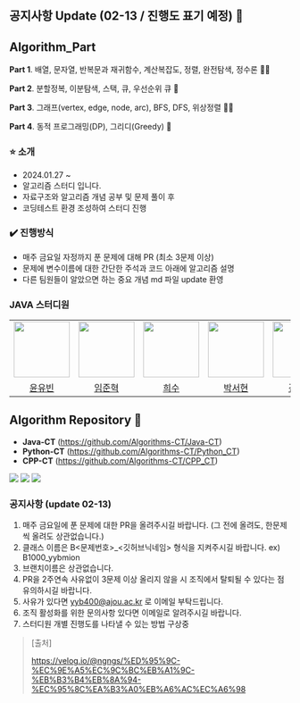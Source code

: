 ## 공지사항 Update (02-13 / 진행도 표기 예정) 👋

## Algorithm_Part

**Part 1**. 배열, 문자열, 반복문과 재귀함수, 계산복잡도, 정렬, 완전탐색, 정수론 🙋‍♀️

**Part 2**. 분할정복, 이분탐색, 스택, 큐, 우선순위 큐 🌈

**Part 3**. 그래프(vertex, edge, node, arc), BFS, DFS, 위상정렬 👩‍💻

**Part 4**. 동적 프로그래밍(DP), 그리디(Greedy) 🍿

###  ⭐️ 소개

- 2024.01.27 ~
- 알고리즘 스터디 입니다.
- 자료구조와 알고리즘 개념 공부 및 문제 풀이 후
- 코딩테스트 환경 조성하여 스터디 진행 

### ✔️ 진행방식

- 매주 금요일 자정까지 푼 문제에 대해 PR (최소 3문제 이상)
- 문제에 변수이름에 대한 간단한 주석과 코드 아래에 알고리즘 설명
- 다른 팀원들이 알았으면 하는 중요 개념 md 파일 update 환영

### JAVA 스터디원

<table>
  <tr>
    <td align="center"><a href="https://github.com/yybmion"><img src="https://github.com/Algorithms-CT/.github/assets/113106136/d02641c7-d009-43dd-86d6-39c2c3f8cfef" width="100px;" alt=""/><sub></sub></a></td>
    <td align="center"><a href="https://github.com/limjunhyuk97"><img src="https://avatars.githubusercontent.com/u/59442344?v=4" width="100px;" alt=""/><sub></sub></a></td>
    <td align="center"><a href="https://github.com/llocr"><img src="https://avatars.githubusercontent.com/u/114149212?v=4" width="100px;" alt=""/><sub></sub></a></td>
    <td align="center"><a href="https://github.com/99hyeon"><img src="https://avatars.githubusercontent.com/u/114418850?v=4" width="100px;" alt=""/><sub></sub></a></td>
    <td align="center"><a href="https://github.com/kimjiheej"><img src="https://avatars.githubusercontent.com/u/66732343?v=4" width="100px;" alt=""/><sub></sub></a></td>
    <td align="center"><a href="https://github.com/jjeonghak"><img src="https://avatars.githubusercontent.com/u/77607258?v=4" width="100px;" alt=""/><sub></sub></a></td>
    <td align="center"><a href="https://github.com/samgashyeong"><img src="https://avatars.githubusercontent.com/u/66434787?v=4" width="100px;" alt=""/><sub></sub></a></td>
    <td align="center"><a href="https://github.com/MinhoJJang"><img src="https://avatars.githubusercontent.com/u/84257033?v=4" width="100px;" alt=""/><sub></sub></a></td>


  

  </tr>
    <tr>
    <td align="center"><a href="https://github.com/yybmion">윤유빈</a></td>
    <td align="center"><a href="https://github.com/limjunhyuk97">임준혁</a></td>
    <td align="center"><a href="https://github.com/llocr">희수</a></td>
    <td align="center"><a href="https://github.com/99hyeon">박서현</a></td>
    <td align="center"><a href="https://github.com/kimjiheej">김지희</a></td>
    <td align="center"><a href="https://github.com/jjeonghak">김정한</a></td>
    <td align="center"><a href="https://github.com/samgashyeong">이준상</a></td>
    <td align="center"><a href="https://github.com/MinhoJJang">장민호</a></td>
  </tr>
</table>

## Algorithm Repository 🧙
- **Java-CT** (https://github.com/Algorithms-CT/Java-CT)
- **Python-CT** (https://github.com/Algorithms-CT/Python_CT)
- **CPP-CT** (https://github.com/Algorithms-CT/CPP_CT)

<img src="https://img.shields.io/badge/JAVA-FF160B?style=for-the-badge&logo=java&logoColor=white"> <img src="https://img.shields.io/badge/C++-512BD4?style=for-the-badge&logo=cplusplus&logoColor=white"/> <img src="https://img.shields.io/badge/Python-00599C?style=for-the-badge&logo=Python&logoColor=white"/>

### 공지사항 (update 02-13)
1. 매주 금요일에 푼 문제에 대한 PR을 올려주시길 바랍니다. (그 전에 올려도, 한문제씩 올려도 상관없습니다.)
2. 클래스 이름은 B<문제번호>_<깃허브닉네임> 형식을 지켜주시길 바랍니다. ex) B1000_yybmion
3. 브랜치이름은 상관없습니다.
4. PR을 2주연속 사유없이 3문제 이상 올리지 않을 시 조직에서 탈퇴될 수 있다는 점 유의하시길 바랍니다.
5. 사유가 있다면 yyb400@ajou.ac.kr 로 이메일 부탁드립니다.
6. 조직 활성화를 위한 문의사항 있다면 이메일로 알려주시길 바랍니다.
7. 스터디원 개별 진행도를 나타낼 수 있는 방법 구상중


> [출처]
> 
> https://velog.io/@ngngs/%ED%95%9C-%EC%9E%A5%EC%9C%BC%EB%A1%9C-%EB%B3%B4%EB%8A%94-%EC%95%8C%EA%B3%A0%EB%A6%AC%EC%A6%98

<!--

**Here are some ideas to get you started:**

🙋‍♀️ A short introduction - what is your organization all about?
🌈 Contribution guidelines - how can the community get involved?
👩‍💻 Useful resources - where can the community find your docs? Is there anything else the community should know?
🍿 Fun facts - what does your team eat for breakfast?
🧙 Remember, you can do mighty things with the power of [Markdown](https://docs.github.com/github/writing-on-github/getting-started-with-writing-and-formatting-on-github/basic-writing-and-formatting-syntax)
-->
